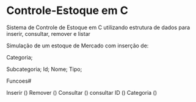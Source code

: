 

# Controle-Estoque em C


Sistema de Controle de Estoque em C utilizando estrutura de dados para inserir, consultar, remover e listar

Simulação de um estoque de Mercado com inserção de:

Categoria;

Subcategoria;
Id;
Nome;
Tipo;   


Funcoes#


Inserir      ()
Remover      ()
Consultar    ()
consultar ID ()
Categoria    ()
